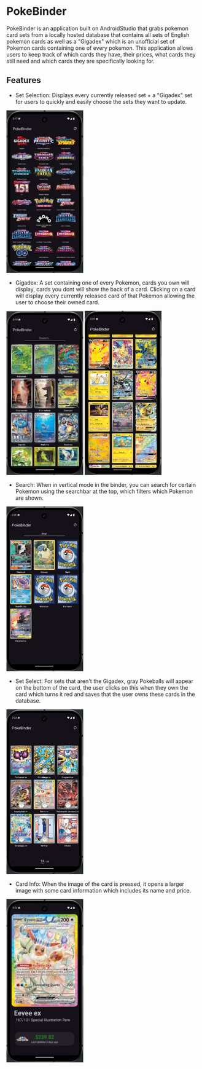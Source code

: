 # PokeBinder

PokeBinder is an application built on AndroidStudio that grabs pokemon card sets from a locally hosted database that contains all sets of English 
pokemon cards as well as a "Gigadex" which is an unofficial set of Pokemon cards containing one of every pokemon. This application allows users
to keep track of which cards they have, their prices, what cards they still need and which cards they are specifically looking for.

## Features

*   Set Selection: Displays every currently released set + a "Gigadex" set for users to quickly and easily choose the sets they want to update.
<img src="app/src/main/res/drawable/poke_set.png" alt="Set Image" width="200"/>

*   Gigadex: A set containing one of every Pokemon, cards you own will display, cards you dont will show the back of a card. Clicking on a card will
display every currently released card of that Pokemon allowing the user to choose their owned card.
<img src="app/src/main/res/drawable/poke_gigadex.png" alt="Gigadex Image" width="200"/>
<img src="app/src/main/res/drawable/poke_gigaselect.png" alt="Gigadex Select Image" width="200"/>

*   Search: When in vertical mode in the binder, you can search for certain Pokemon using the searchbar at the top, which filters which Pokemon are shown.
<img src="app/src/main/res/drawable/poke_search.png" alt="Search Image" width="200"/>

*   Set Select: For sets that aren't the Gigadex, gray Pokeballs will appear on the bottom of the card, the user clicks on this when they own the card
which turns it red and saves that the user owns these cards in the database.
<img src="app/src/main/res/drawable/poke_set_cards.png" alt="Set Select Image" width="200"/>

*   Card Info: When the image of the card is pressed, it opens a larger image with some card information which includes its name and price.
<img src="app/src/main/res/drawable/poke_card_info.png" alt="Card Info Image" width="200"/>
